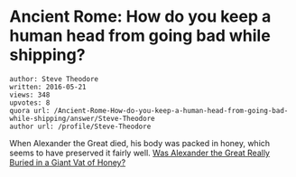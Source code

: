 # Ancient Rome: How do you keep a human head from going bad while shipping?

	author: Steve Theodore
	written: 2016-05-21
	views: 348
	upvotes: 8
	quora url: /Ancient-Rome-How-do-you-keep-a-human-head-from-going-bad-while-shipping/answer/Steve-Theodore
	author url: /profile/Steve-Theodore


When Alexander the Great died, his body was packed in honey, which seems to have preserved it fairly well. [Was Alexander the Great Really Buried in a Giant Vat of Honey?](http://historybuff.com/was-alexander-great-really-buried-in-giant-vat-honey-EZgXDzoEqjYG)

